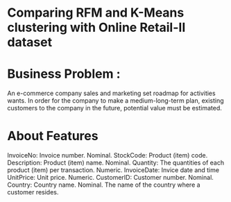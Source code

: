 # Comparing RFM and K-Means clustering with Online Retail-II dataset

# Business Problem :
An e-commerce company sales and marketing set roadmap for activities wants. In order for the company to make a medium-long-term plan, existing customers to the company in the future, potential value must be estimated.

# About Features

InvoiceNo: Invoice number. Nominal. 
StockCode: Product (item) code. 
Description: Product (item) name. Nominal.
Quantity: The quantities of each product (item) per transaction. Numeric.
InvoiceDate: Invice date and time
UnitPrice: Unit price. Numeric.
CustomerID: Customer number. Nominal. 
Country: Country name. Nominal. The name of the country where a customer resides.

